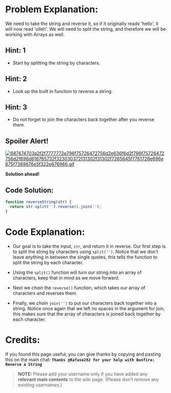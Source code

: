 # Problem Explanation:
We need to take the string and reverse it, so if it originally reads 'hello', it will now read 'olleh'. We will need to split the string, and therefore we will be working with Arrays as well.

## Hint: 1
- Start by splitting the string by characters.

## Hint: 2
- Look up the built in function to reverse a string.

## Hint: 3
- Do not forget to join the characters back together after you reverse them.

## Spoiler Alert!
[![687474703a2f2f7777772e796f75726472756d2e636f6d2f796f75726472756d2f696d616765732f323030372f31302f31302f7265645f7761726e696e675f7369676e5f322e676966.gif](https://files.gitter.im/FreeCodeCamp/Wiki/nlOm/thumb/687474703a2f2f7777772e796f75726472756d2e636f6d2f796f75726472756d2f696d616765732f323030372f31302f31302f7265645f7761726e696e675f7369676e5f322e676966.gif)](https://files.gitter.im/FreeCodeCamp/Wiki/nlOm/687474703a2f2f7777772e796f75726472756d2e636f6d2f796f75726472756d2f696d616765732f323030372f31302f31302f7265645f7761726e696e675f7369676e5f322e676966.gif)

**Solution ahead!**

## Code Solution:

```js
function reverseString(str) {
  return str.split('').reverse().join('');
}
```

# Code Explanation:
- Our goal is to take the input, `str`, and return it in reverse. Our first step is to split the string by characters using `split('')`. Notice that we don't leave anything in between the single quotes, this tells the function to split the string by each character.

- Using the `split()` function will turn our string into an array of characters, keep that in mind as we move forward.

- Next we *chain* the `reverse()` function, which takes our array of characters and reverses them.

- Finally, we *chain* `join('')` to put our characters back together into a string. Notice once again that we left no spaces in the argument for join, this makes sure that the array of characters is joined back together by each character.

# Credits:
If you found this page useful, you can give thanks by copying and pasting this on the main chat: **`Thanks @Rafase282 for your help with Bonfire: Reverse a String`**

> **NOTE:** Please add your username only if you have added any **relevant main contents** to the wiki page. (Please don't remove any existing usernames.)
